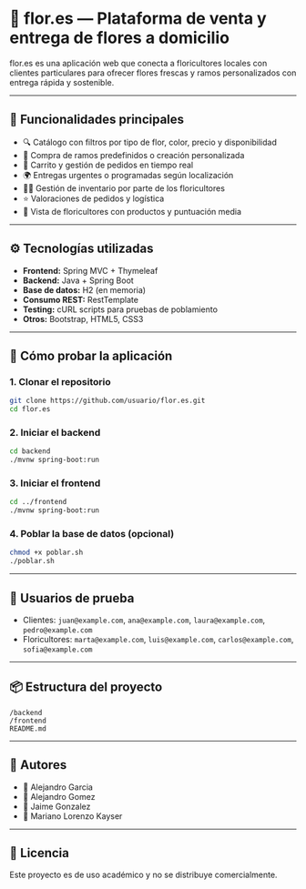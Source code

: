 # 🌸 flor.es — Plataforma de venta y entrega de flores a domicilio

flor.es es una aplicación web que conecta a floricultores locales con clientes particulares para ofrecer flores frescas y ramos personalizados con entrega rápida y sostenible.

---

## 🚀 Funcionalidades principales

- 🔍 Catálogo con filtros por tipo de flor, color, precio y disponibilidad
- 💐 Compra de ramos predefinidos o creación personalizada
- 🛒 Carrito y gestión de pedidos en tiempo real
- 🌍 Entregas urgentes o programadas según localización
- 🧑‍🌾 Gestión de inventario por parte de los floricultores
- ⭐ Valoraciones de pedidos y logística
- 🧾 Vista de floricultores con productos y puntuación media

---

## ⚙️ Tecnologías utilizadas

- **Frontend:** Spring MVC + Thymeleaf
- **Backend:** Java + Spring Boot
- **Base de datos:** H2 (en memoria)
- **Consumo REST:** RestTemplate
- **Testing:** cURL scripts para pruebas de poblamiento
- **Otros:** Bootstrap, HTML5, CSS3

---

## 🧪 Cómo probar la aplicación

### 1. Clonar el repositorio

```bash
git clone https://github.com/usuario/flor.es.git
cd flor.es
```

### 2. Iniciar el backend

```bash
cd backend
./mvnw spring-boot:run
```

### 3. Iniciar el frontend

```bash
cd ../frontend
./mvnw spring-boot:run
```

### 4. Poblar la base de datos (opcional)

```bash
chmod +x poblar.sh
./poblar.sh
```

---

## 🔑 Usuarios de prueba

- Clientes: `juan@example.com`, `ana@example.com`, `laura@example.com`, `pedro@example.com`
- Floricultores: `marta@example.com`, `luis@example.com`, `carlos@example.com`, `sofia@example.com`

---

## 📦 Estructura del proyecto

```
/backend
/frontend
README.md
```

---

## 🧠 Autores

- 👤 Alejandro Garcia
- 👤 Alejandro Gomez
- 👤 Jaime Gonzalez
- 👤 Mariano Lorenzo Kayser

---

## 📄 Licencia

Este proyecto es de uso académico y no se distribuye comercialmente.
